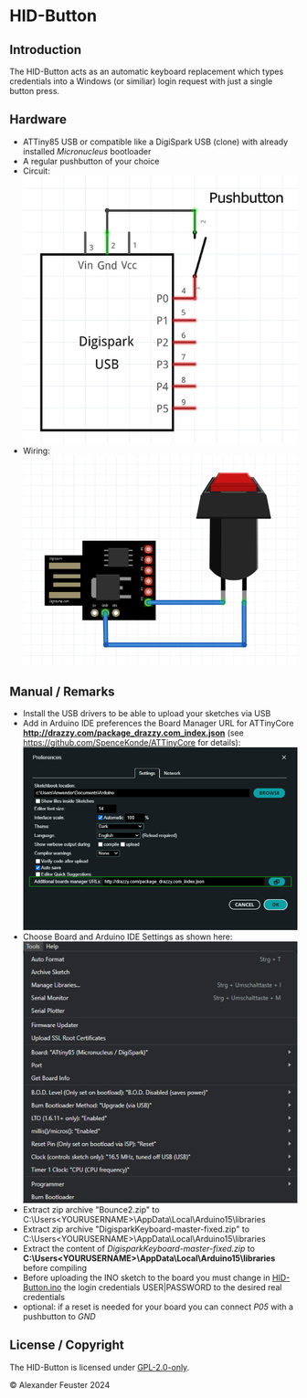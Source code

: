 # HID-Button

## Introduction
The HID-Button acts as an automatic keyboard replacement which types credentials into a Windows (or similiar) login request with just a single button press.

## Hardware
- ATTiny85 USB or compatible like a DigiSpark USB (clone) with already installed _Micronucleus_ bootloader
- A regular pushbutton of your choice
- Circuit:<br> ![Circuit](./docs/Circuit.png)
- Wiring:<br> ![Wiring](./docs/Wiring.png)

## Manual / Remarks
- Install the USB drivers to be able to upload your sketches via USB
- Add in Arduino IDE preferences the Board Manager URL for ATTinyCore __http://drazzy.com/package_drazzy.com_index.json__ (see https://github.com/SpenceKonde/ATTinyCore for details):<br> ![Boardmanager-URL](./docs/Boardmanager-URL.png)
- Choose Board and Arduino IDE Settings as shown here:<br> ![Arduino IDE Settings](./docs/Arduino_IDE_Settings.png)
- Extract zip archive "Bounce2.zip" to C:\Users\<YOURUSERNAME>\AppData\Local\Arduino15\libraries
- Extract zip archive "DigisparkKeyboard-master-fixed.zip" to C:\Users\<YOURUSERNAME>\AppData\Local\Arduino15\libraries
- Extract the content of _DigisparkKeyboard-master-fixed.zip_ to __C:\Users\<YOURUSERNAME>\AppData\Local\Arduino15\libraries__ before compiling
- Before uploading the INO sketch to the board you must change in [HID-Button.ino](./HID-Button.ino) the login credentials USER|PASSWORD to the desired real credentials
- optional: if a reset is needed for your board you can connect _P05_ with a pushbutton to _GND_

## License / Copyright
The HID-Button is licensed under [GPL-2.0-only](./LICENSE).

© Alexander Feuster 2024
